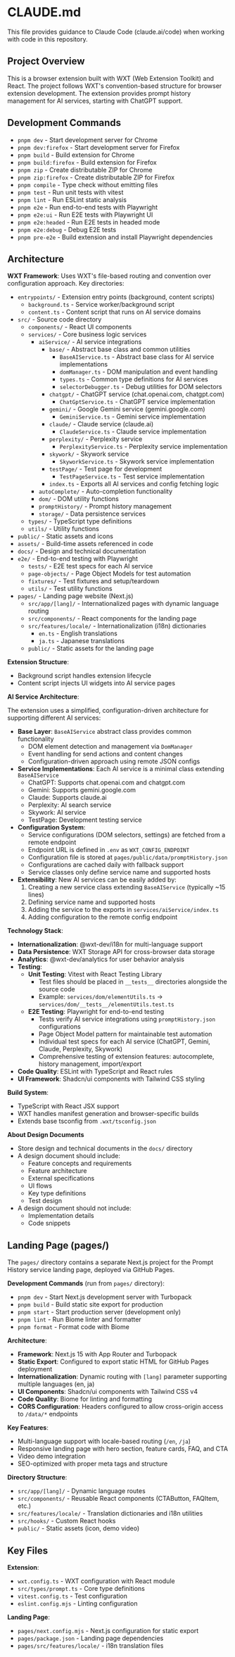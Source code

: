 # CLAUDE.md

This file provides guidance to Claude Code (claude.ai/code) when working with code in this repository.

## Project Overview

This is a browser extension built with WXT (Web Extension Toolkit) and React. The project follows WXT's convention-based structure for browser extension development. The extension provides prompt history management for AI services, starting with ChatGPT support.

## Development Commands

- `pnpm dev` - Start development server for Chrome
- `pnpm dev:firefox` - Start development server for Firefox
- `pnpm build` - Build extension for Chrome
- `pnpm build:firefox` - Build extension for Firefox
- `pnpm zip` - Create distributable ZIP for Chrome
- `pnpm zip:firefox` - Create distributable ZIP for Firefox
- `pnpm compile` - Type check without emitting files
- `pnpm test` - Run unit tests with vitest
- `pnpm lint` - Run ESLint static analysis
- `pnpm e2e` - Run end-to-end tests with Playwright
- `pnpm e2e:ui` - Run E2E tests with Playwright UI
- `pnpm e2e:headed` - Run E2E tests in headed mode
- `pnpm e2e:debug` - Debug E2E tests
- `pnpm pre-e2e` - Build extension and install Playwright dependencies

## Architecture

**WXT Framework**: Uses WXT's file-based routing and convention over configuration approach. Key directories:

- `entrypoints/` - Extension entry points (background, content scripts)
  - `background.ts` - Service worker/background script
  - `content.ts` - Content script that runs on AI service domains
- `src/` - Source code directory
  - `components/` - React UI components
  - `services/` - Core business logic services
    - `aiService/` - AI service integrations
      - `base/` - Abstract base class and common utilities
        - `BaseAIService.ts` - Abstract base class for AI service implementations
        - `domManager.ts` - DOM manipulation and event handling
        - `types.ts` - Common type definitions for AI services
        - `selectorDebugger.ts` - Debug utilities for DOM selectors
      - `chatgpt/` - ChatGPT service (chat.openai.com, chatgpt.com)
        - `ChatGptService.ts` - ChatGPT service implementation
      - `gemini/` - Google Gemini service (gemini.google.com)
        - `GeminiService.ts` - Gemini service implementation
      - `claude/` - Claude service (claude.ai)
        - `ClaudeService.ts` - Claude service implementation
      - `perplexity/` - Perplexity service
        - `PerplexityService.ts` - Perplexity service implementation
      - `skywork/` - Skywork service
        - `SkyworkService.ts` - Skywork service implementation
      - `testPage/` - Test page for development
        - `TestPageService.ts` - Test service implementation
      - `index.ts` - Exports all AI services and config fetching logic
    - `autoComplete/` - Auto-completion functionality
    - `dom/` - DOM utility functions
    - `promptHistory/` - Prompt history management
    - `storage/` - Data persistence services
  - `types/` - TypeScript type definitions
  - `utils/` - Utility functions
- `public/` - Static assets and icons
- `assets/` - Build-time assets referenced in code
- `docs/` - Design and technical documentation
- `e2e/` - End-to-end testing with Playwright
  - `tests/` - E2E test specs for each AI service
  - `page-objects/` - Page Object Models for test automation
  - `fixtures/` - Test fixtures and setup/teardown
  - `utils/` - Test utility functions
- `pages/` - Landing page website (Next.js)
  - `src/app/[lang]/` - Internationalized pages with dynamic language routing
  - `src/components/` - React components for the landing page
  - `src/features/locale/` - Internationalization (i18n) dictionaries
    - `en.ts` - English translations
    - `ja.ts` - Japanese translations
  - `public/` - Static assets for the landing page

**Extension Structure**:

- Background script handles extension lifecycle
- Content script injects UI widgets into AI service pages

**AI Service Architecture**:

The extension uses a simplified, configuration-driven architecture for supporting different AI services:

- **Base Layer**: `BaseAIService` abstract class provides common functionality
  - DOM element detection and management via `DomManager`
  - Event handling for send actions and content changes
  - Configuration-driven approach using remote JSON configs
- **Service Implementations**: Each AI service is a minimal class extending `BaseAIService`
  - ChatGPT: Supports chat.openai.com and chatgpt.com
  - Gemini: Supports gemini.google.com
  - Claude: Supports claude.ai
  - Perplexity: AI search service
  - Skywork: AI service
  - TestPage: Development testing service
- **Configuration System**:
  - Service configurations (DOM selectors, settings) are fetched from a remote endpoint
  - Endpoint URL is defined in `.env` as `WXT_CONFIG_ENDPOINT`
  - Configuration file is stored at `pages/public/data/promptHistory.json`
  - Configurations are cached daily with fallback support
  - Service classes only define service name and supported hosts
- **Extensibility**: New AI services can be easily added by:
  1. Creating a new service class extending `BaseAIService` (typically ~15 lines)
  2. Defining service name and supported hosts
  3. Adding the service to the exports in `services/aiService/index.ts`
  4. Adding configuration to the remote config endpoint

**Technology Stack**:

- **Internationalization**: @wxt-dev/i18n for multi-language support
- **Data Persistence**: WXT Storage API for cross-browser data storage
- **Analytics**: @wxt-dev/analytics for user behavior analysis
- **Testing**:
  - **Unit Testing**: Vitest with React Testing Library
    - Test files should be placed in `__tests__` directories alongside the source code
    - Example: `services/dom/elementUtils.ts` → `services/dom/__tests__/elementUtils.test.ts`
  - **E2E Testing**: Playwright for end-to-end testing
    - Tests verify AI service integrations using `promptHistory.json` configurations
    - Page Object Model pattern for maintainable test automation
    - Individual test specs for each AI service (ChatGPT, Gemini, Claude, Perplexity, Skywork)
    - Comprehensive testing of extension features: autocomplete, history management, import/export
- **Code Quality**: ESLint with TypeScript and React rules
- **UI Framework**: Shadcn/ui components with Tailwind CSS styling

**Build System**:

- TypeScript with React JSX support
- WXT handles manifest generation and browser-specific builds
- Extends base tsconfig from `.wxt/tsconfig.json`

**About Design Documents**

- Store design and technical documents in the `docs/` directory
- A design document should include:
  - Feature concepts and requirements
  - Feature architecture
  - External specifications
  - UI flows
  - Key type definitions
  - Test design
- A design document should not include:
  - Implementation details
  - Code snippets

## Landing Page (pages/)

The `pages/` directory contains a separate Next.js project for the Prompt History service landing page, deployed via GitHub Pages.

**Development Commands** (run from `pages/` directory):

- `pnpm dev` - Start Next.js development server with Turbopack
- `pnpm build` - Build static site export for production
- `pnpm start` - Start production server (development only)
- `pnpm lint` - Run Biome linter and formatter
- `pnpm format` - Format code with Biome

**Architecture**:

- **Framework**: Next.js 15 with App Router and Turbopack
- **Static Export**: Configured to export static HTML for GitHub Pages deployment
- **Internationalization**: Dynamic routing with `[lang]` parameter supporting multiple languages (en, ja)
- **UI Components**: Shadcn/ui components with Tailwind CSS v4
- **Code Quality**: Biome for linting and formatting
- **CORS Configuration**: Headers configured to allow cross-origin access to `/data/*` endpoints

**Key Features**:

- Multi-language support with locale-based routing (`/en`, `/ja`)
- Responsive landing page with hero section, feature cards, FAQ, and CTA
- Video demo integration
- SEO-optimized with proper meta tags and structure

**Directory Structure**:

- `src/app/[lang]/` - Dynamic language routes
- `src/components/` - Reusable React components (CTAButton, FAQItem, etc.)
- `src/features/locale/` - Translation dictionaries and i18n utilities
- `src/hooks/` - Custom React hooks
- `public/` - Static assets (icon, demo video)

## Key Files

**Extension**:

- `wxt.config.ts` - WXT configuration with React module
- `src/types/prompt.ts` - Core type definitions
- `vitest.config.ts` - Test configuration
- `eslint.config.mjs` - Linting configuration

**Landing Page**:

- `pages/next.config.mjs` - Next.js configuration for static export
- `pages/package.json` - Landing page dependencies
- `pages/src/features/locale/` - i18n translation files
